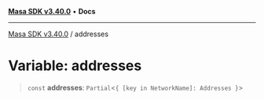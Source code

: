 [**Masa SDK v3.40.0**](../README.md) • **Docs**

***

[Masa SDK v3.40.0](../globals.md) / addresses

# Variable: addresses

> `const` **addresses**: `Partial`\<`{ [key in NetworkName]: Addresses }`\>
